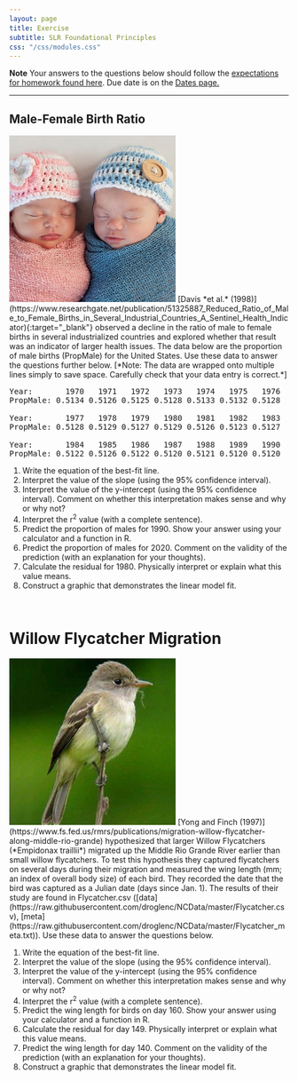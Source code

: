 ```yaml
---
layout: page
title: Exercise
subtitle: SLR Foundational Principles
css: "/css/modules.css"
---
```


<div class="alert alert-warning">
  <strong>Note</strong> Your answers to the questions below should follow the <a href="../resources/hwformat" target="_blank">expectations for homework found here</a>. Due date is on the <a href="../../resources/Dates-Current" target="_blank">Dates page.</a>
</div>

----

## Male-Female Birth Ratio
<img src="../zimgs/boy-girl-infants.jpg" alt="Decoration" class="img-right">
[Davis *et al.* (1998)](https://www.researchgate.net/publication/51325887_Reduced_Ratio_of_Male_to_Female_Births_in_Several_Industrial_Countries_A_Sentinel_Health_Indicator){:target="_blank"} observed a decline in the ratio of male to female births in several industrialized countries and explored whether that result was an indicator of larger health issues. The data below are the proportion of male births (PropMale) for the United States. Use these data to answer the questions further below. [*Note: The data are wrapped onto multiple lines simply to save space. Carefully check that your data entry is correct.*]

<pre>
Year:       1970   1971   1972   1973   1974   1975   1976
PropMale: 0.5134 0.5126 0.5125 0.5128 0.5133 0.5132 0.5128

Year:       1977   1978   1979   1980   1981   1982   1983
PropMale: 0.5128 0.5129 0.5127 0.5129 0.5126 0.5123 0.5127

Year:       1984   1985   1986   1987   1988   1989   1990
PropMale: 0.5122 0.5126 0.5122 0.5120 0.5121 0.5120 0.5120
</pre>

1. Write the equation of the best-fit line.
1. Interpret the value of the slope (using the 95% confidence interval).
1. Interpret the value of the y-intercept (using the 95% confidence interval). Comment on whether this interpretation makes sense and why or why not?
1. Interpret the r<sup>2</sup> value (with a complete sentence).
1. Predict the proportion of males for 1990. Show your answer using your calculator and a function in R.
1. Predict the proportion of males for 2020. Comment on the validity of the prediction (with an explanation for your thoughts).
1. Calculate the residual for 1980. Physically interpret or explain what this value means.
1. Construct a graphic that demonstrates the linear model fit.

&nbsp;

# Willow Flycatcher Migration
<img src="../zimgs/willow_flycatcher.jpg" alt="Decoration" class="img-right">
[Yong and Finch (1997)](https://www.fs.fed.us/rmrs/publications/migration-willow-flycatcher-along-middle-rio-grande) hypothesized that larger Willow Flycatchers (*Empidonax traillii*) migrated up the Middle Rio Grande River earlier than small willow flycatchers. To test this hypothesis they captured flycatchers on several days during their migration and measured the wing length (mm; an index of overall body size) of each bird. They recorded the date that the bird was captured as a Julian date (days since Jan. 1). The results of their study are found in Flycatcher.csv ([data](https://raw.githubusercontent.com/droglenc/NCData/master/Flycatcher.csv), [meta](https://raw.githubusercontent.com/droglenc/NCData/master/Flycatcher_meta.txt)). Use these data to answer the questions below.

1. Write the equation of the best-fit line.
1. Interpret the value of the slope (using the 95% confidence interval).
1. Interpret the value of the y-intercept (using the 95% confidence interval). Comment on whether this interpretation makes sense and why or why not?
1. Interpret the r<sup>2</sup> value (with a complete sentence).
1. Predict the wing length for birds on day 160. Show your answer using your calculator and a function in R.
1. Calculate the residual for day 149. Physically interpret or explain what this value means.
1. Predict the wing length for day 140. Comment on the validity of the prediction (with an explanation for your thoughts).
1. Construct a graphic that demonstrates the linear model fit.

<!----
also could use old wheatears or ashland climate questions
--->

